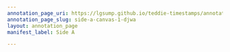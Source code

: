 ```yaml
---
annotation_page_uri: https://lgsump.github.io/teddie-timestamps/annotations/side-a-canvas-1-djwa.json
annotation_page_slug: side-a-canvas-1-djwa
layout: annotation_page
manifest_label: Side A

---
```

